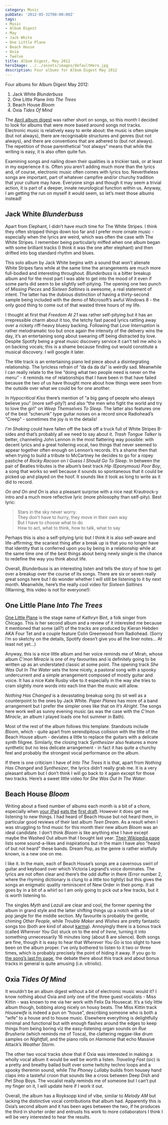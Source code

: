 ```yaml
---
category: Music
pubDate: '2012-05-31T00:00:00Z'
tags:
- Music
- Album Digest
- May
- Jack White
- One Little Plane
- Beach House
- Oxia
- Twelve
title: Album Digest, May 2012
heroImage: ../../assets/images/defaultHero.jpg
description: Four albums for Album Digest May 2012
---
```

Four albums for Album Digest May 2012:

1. Jack White _Blunderbuss_
2. One Little Plane _Into The Trees_
3. Beach House _Bloom_
4. Oxia _Tides Of Mind_

The [April album digest](album-digest-april-2012) was rather short on songs, so this month I decided to look for albums that were more based around songs not tracks. Electronic music is relatively easy to write about: the music is often simple (but not always), there are recognisable structures and genres (but not always), and there are conventions that are adhered to (but not always). The repetition of those parenthetical “not always” means that while the writing is easy, it is also often quite fun.

Examining songs and nailing down their qualities is a trickier task, or at least in my experience it is. Often you aren’t adding much more than the lyrics and, of course, electronic music often comes with lyrics too. Nevertheless songs are important, part of whatever campfire and/or churchy tradition that your culture may have. Everyone sings and though it may seem a trivial action, it is part of a deeper, innate neurological function within us. Anyway, I am getting the run on myself it would seem, so let’s meet those albums instead!

## Jack White _Blunderbuss_

Apart from Elephant, I didn’t have much time for The White Stripes. I think they often stripped things down too far and I prefer more ornate music - especially when the lyrics are weird, which was often the case with The White Stripes. I remember being particularly miffed when one album began with some brilliant tracks (I think it was the one after elephant) and then drifted into bog standard rhythm and blues.

This solo album by Jack White begins with a sound that won’t alienate White Stripes fans while at the same time the arrangements are much more full-bodied and interesting throughout. _Blunderbuss_ is a bitter breakup album and for the most part I was able to get into the mood of it even if some parts did seem to be slightly self-pitying. The opening one two punch of _Missing Pieces_ and _Sixteen Saltines_ is awesome, a real statement of intent. The latter has the dubious distinction of having a thirty-second sample being included with the demo of Microsoft’s awful Windows 8 - the only good thing to come out of that wasted three hours of my life.

I thought at first that _Freedom At 21_ was rather self-pitying but it has an irrepressible charm about it too, the tetchy fast paced lyrics rattling away over a rickety riff-heavy bluesy backing. Following that _Love Interruption_ is rather melodramatic too but once again the intensity of the delivery wins the day, it’s an entertaining song about swearing off being distracted by love. Despite Spotify being a great music discovery service it can’t tell me who is on backing vocals; this is a shame because finding out would constitute a musical discovery. I will google it later.

The title track is an entertaining piano led piece about a disintegrating relationship. The lyricless refrain of “da da da da” is weirdly sad. Meanwhile I can really relate to the line “doing what two people need is never on the menu” - it reminds me of relationships that I have been in that have failed because the two of us have thought more about how things were seen from the outside over what we could be for one another.

In _Hypocritical Kiss_ there’s mention of “a big gang of people who always believe you” (more self-pity?) and also “the men who fight the world and try to love the girl” on _Weep Themselves To Sleep_. The latter also features one of the best “scherunk” type guitar noises on a record since Radiohead’s “Creep” - sometimes the joy is in the details!

_I’m Shaking_ could have fallen off the back off a truck full of White Stripes B-sides and that’s probably all we need to say about it. _Trash Tongue Talker_ is better, channeling John Lennon in the most flattering way possible: with decent lyrics and a great hollering vocal, two things that never seemed to appear together often enough on Lennon’s records. It’s a shame then that when trying to build a tribute to McCartney he decides to go for a ropey pastiche of _Rocky Racoon_ on _I Guess I Should Go To Sleep_. In between the pair of Beatles tributes is the album’s best track _Hip (Eponymous) Poor Boy_, a song that works so well because it sounds so spontaneous that it could be picked up and played on the hoof. It sounds like it took as long to write as it did to record.

_On and On and On_ is also a pleasant surprise with a nice neat Krautrock-y intro and a much more reflective lyric (more philosophy than self-pity). Best lyric:

> Stars in the sky never worry.  
They don't have to hurry, they move in their own way  
But I have to choose what to do  
How to act, what to think, how to talk, what to say  

Perhaps this is also a self-pitying lyric but I think it is also self-aware and life-affirming; the scariest thing after a break up is that you no longer have that identity that is conferred upon you by being in a relationship while at the same time one of the best things about being newly single is the chance to redefine the way you think about life.

Overall, _Blunderbuss_ is an interesting listen and tells the story of how to get over a breakup over the course of its songs. There are six or seven really great songs here but I do wonder whether I will still be listening to it by next month. Meanwhile, here’s the really cool video for _Sixteen Saltines_ (Warning, this video is not for everyone!):

## One Little Plane _Into The Trees_

[One Little Plane](http://en.wikipedia.org/wiki/One_Little_Plane) is the stage name of Kathryn Bint, a folk singer from Chicago. This is her second album and a review of it interested me because it mentioned that some (all?) of the tracks are produced by Kieran Hebden AKA Four Tet and a couple feature Colin Greenwood from Radiohead. (Sorry I’m so sketchy on the details, Spotify doesn’t give you all the liner notes… At least not yet…)

Anyway, this is a nice little album and her voice reminds me of Mirah, whose album _C’mon Miracle_ is one of my favourites and is definitely going to be written up as an understated classic at some point. The opening track _She Was Out In The Water_ sets the tone nicely, a pastoral song with a spooky undercurrent and a simple arrangement composed of mostly guitar and voice. It has a nice Kate Rusby vibe to it especially in the way she tries to cram slightly more words into each line than the music will allow.

_Nothing Has Changed_ is a devastating breakup song (to sit well as a counterpoint to the ones by Jack White. _Paper Planes_ has more of a band arrangement but I prefer the simpler ones like that on _It’s Alright_. The songs here work well as sunny evening music (as was the case with the  _C’mon Miracle_, an album I played loads one hot summer in Bath).

Most of the rest of the album follows this template. Standouts include _Bloom_, which - quite apart from serendipitous collision with the title of the Beach House album - deviates a little to replace the guitars with a delicate synth filigree. Similarly, the closing track _Synthesizer_ also features a more synthetic but no less delicate arrangement - in fact it has quite a churchy feel and probably the strongest vocal performance on the album.

If there is one criticism I have of _Into The Trees_ it is that, apart from _Nothing Has Changed_ and _Synthesizer_, the lyrics didn’t really grab me. It is a very pleasant album but I don’t think I will go back to it again except for those two tracks. Here’s a sweet little video for _She Was Out In The Water_:

## Beach House _Bloom_

Writing about a fixed number of albums each month is a bit of a chore, especially when [your iPad](http://twitter.com/mattischrome/status/207596998923255808) [eats the](http://twitter.com/mattischrome/status/207597858478759936) [first draft](http://twitter.com/mattischrome/status/207599854510284800). However it does get me listening to new things. I had heard of Beach House but not heard them, in particular good reviews of their last album _Teen Dream_. As a result when I was struggling to find music for this month their new album _Bloom_ was an ideal candidate. I don’t think _Bloom_ is like anything else I have except maybe the Washed Out album that I bought last year. [Their Wikipedia page](http://en.wikipedia.org/wiki/Beach_House) lists some sound-a-likes and inspirations but in the main I have also “heard of but not heard” these bands. Dream Pop, as the genre is rather wistfully known, is a new one on me.

I like it. In the main, each of Beach House’s songs are a cavernous swirl of guitar and keyboard over which Victoria Legrand’s voice dominates. The lyrics are not often clear and there’s the odd duffer in there (Error number 2, where the rhyming dictionary is clung to a little too tightly) but this gives the songs an enigmatic quality reminiscent of New Order in their pomp. It all goes by in a bit of a whirl so I am only going to pick out a few tracks, but it is worth listening to.

The singles _Myth_ and _Lazuli_ are clear and cool, the former opening the album in grand style and the latter shifting things up a notch with a bit of pop jangle for the middle section. My favourite is probably the gentle, chiming _Other People_, while _Trouble Maker_ and _Wishes_ are pretty fantastic songs too (both are kind of about [karma](http://en.wikipedia.org/wiki/Karma)). Annoyingly there is a bonus track (called _Wherever You Go_) stuck on to the end of _Irene_, turning it into something unnecessarily 16 minutes long (about 8 are silence). Both songs are fine, though it is easy to hear that _Wherever You Go_ is too slight to have been on the album proper. I’ve only bothered to listen to it two or three times, which is probably precisely the point of hiding it away. If you go to [the song’s last.fm page](http://www.last.fm/music/Beach+House/_/Irene), the debate there about this track and about bonus tracks in general is quite amusing (i.e. vitriolic).

## Oxia _Tides Of Mind_

It wouldn’t be an album digest without a bit of electronic music would it? I know nothing about Oxia and only one of the three guest vocalists - Miss Kittin - was known to me via her work with Felix Da Housecat. It’s a tidy little album though, bobbing along nicely on housy beats. The Miss Kittin track _Housewife_ is indeed a pun on “house”, describing someone who is both a “wife” to a house and to house music. Elsewhere everything is delightfully minimal and functional but with enough flashes around the edges to keep things from being boring viz the easy-listening organ sounds on _Rue Brusherie_ (which reminds me of Tosca), the clattering reggae-like drum samples on _Nightfall_, and the piano rolls on _Harmonie_ that echo Massive Attack’s _Weather Storm_.

The other two vocal tracks show that if Oxia was interested in making a wholly vocal album it would be well be worth a listen. _Traveling Fast_ (sic) is a pretty and breathy ballad built over some twitchy techno loops and a spooky theremin sound, while _The Phoney Lullaby_ builds from housey hand claps into a tasteful croon that sounds like a cross between Deep Dish and Pet Shop Boys. The vocalist really reminds me of someone but I can’t put my finger on it, I will update here if I work it out.

Overall, the album has a Royksopp kind of vibe, similar to _Melody AM_ but lacking the distinctive vocal contributions that album had. Apparently this is Oxia’s second album and it has been ages between the two, if he produces the third in shorter order and entrusts his work to more collaborators I think I will be very interested to hear the results.